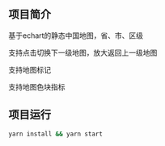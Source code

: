 ## 项目简介

基于echart的静态中国地图，省、市、区级

支持点击切换下一级地图，放大返回上一级地图

支持地图标记

支持地图色块指标

## 项目运行

```cmd
yarn install && yarn start
```

